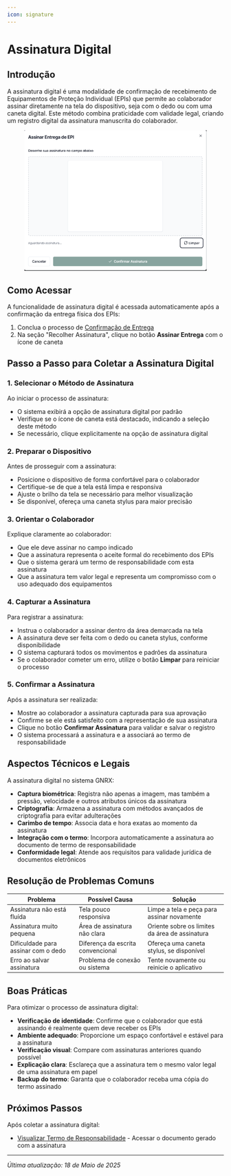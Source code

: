 ```yaml
---
icon: signature
---
```


# Assinatura Digital

## Introdução

A assinatura digital é uma modalidade de confirmação de recebimento de Equipamentos de Proteção Individual (EPIs) que permite ao colaborador assinar diretamente na tela do dispositivo, seja com o dedo ou com uma caneta digital. Este método combina praticidade com validade legal, criando um registro digital da assinatura manuscrita do colaborador.

<figure><img src="../../.gitbook/assets/image (53).png" alt=""><figcaption></figcaption></figure>

## Como Acessar

A funcionalidade de assinatura digital é acessada automaticamente após a confirmação da entrega física dos EPIs:

1. Conclua o processo de [Confirmação de Entrega](../entrega/confirmar-entrega.md)
2. Na seção "Recolher Assinatura", clique no botão **Assinar Entrega** com o ícone de caneta

## Passo a Passo para Coletar a Assinatura Digital

### 1. Selecionar o Método de Assinatura

Ao iniciar o processo de assinatura:

* O sistema exibirá a opção de assinatura digital por padrão
* Verifique se o ícone de caneta está destacado, indicando a seleção deste método
* Se necessário, clique explicitamente na opção de assinatura digital

### 2. Preparar o Dispositivo

Antes de prosseguir com a assinatura:

* Posicione o dispositivo de forma confortável para o colaborador
* Certifique-se de que a tela está limpa e responsiva
* Ajuste o brilho da tela se necessário para melhor visualização
* Se disponível, ofereça uma caneta stylus para maior precisão

### 3. Orientar o Colaborador

Explique claramente ao colaborador:

* Que ele deve assinar no campo indicado
* Que a assinatura representa o aceite formal do recebimento dos EPIs
* Que o sistema gerará um termo de responsabilidade com esta assinatura
* Que a assinatura tem valor legal e representa um compromisso com o uso adequado dos equipamentos

### 4. Capturar a Assinatura

Para registrar a assinatura:

* Instrua o colaborador a assinar dentro da área demarcada na tela
* A assinatura deve ser feita com o dedo ou caneta stylus, conforme disponibilidade
* O sistema capturará todos os movimentos e padrões da assinatura
* Se o colaborador cometer um erro, utilize o botão **Limpar** para reiniciar o processo

### 5. Confirmar a Assinatura

Após a assinatura ser realizada:

* Mostre ao colaborador a assinatura capturada para sua aprovação
* Confirme se ele está satisfeito com a representação de sua assinatura
* Clique no botão **Confirmar Assinatura** para validar e salvar o registro
* O sistema processará a assinatura e a associará ao termo de responsabilidade

## Aspectos Técnicos e Legais

A assinatura digital no sistema GNRX:

* **Captura biométrica**: Registra não apenas a imagem, mas também a pressão, velocidade e outros atributos únicos da assinatura
* **Criptografia**: Armazena a assinatura com métodos avançados de criptografia para evitar adulterações
* **Carimbo de tempo**: Associa data e hora exatas ao momento da assinatura
* **Integração com o termo**: Incorpora automaticamente a assinatura ao documento de termo de responsabilidade
* **Conformidade legal**: Atende aos requisitos para validade jurídica de documentos eletrônicos

## Resolução de Problemas Comuns

| Problema                            | Possível Causa                    | Solução                                        |
| ----------------------------------- | --------------------------------- | ---------------------------------------------- |
| Assinatura não está fluída          | Tela pouco responsiva             | Limpe a tela e peça para assinar novamente     |
| Assinatura muito pequena            | Área de assinatura não clara      | Oriente sobre os limites da área de assinatura |
| Dificuldade para assinar com o dedo | Diferença da escrita convencional | Ofereça uma caneta stylus, se disponível       |
| Erro ao salvar assinatura           | Problema de conexão ou sistema    | Tente novamente ou reinicie o aplicativo       |

## Boas Práticas

Para otimizar o processo de assinatura digital:

* **Verificação de identidade**: Confirme que o colaborador que está assinando é realmente quem deve receber os EPIs
* **Ambiente adequado**: Proporcione um espaço confortável e estável para a assinatura
* **Verificação visual**: Compare com assinaturas anteriores quando possível
* **Explicação clara**: Esclareça que a assinatura tem o mesmo valor legal de uma assinatura em papel
* **Backup do termo**: Garanta que o colaborador receba uma cópia do termo assinado

## Próximos Passos

Após coletar a assinatura digital:

* [Visualizar Termo de Responsabilidade](termo-responsabilidade.md) - Acessar o documento gerado com a assinatura

***

_Última atualização: 18 de Maio de 2025_
